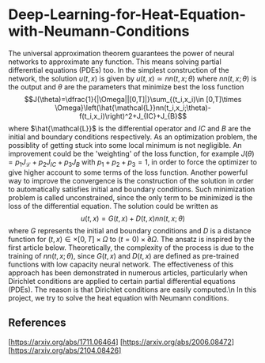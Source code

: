# Deep-Learning-for-Heat-Equation-with-Neumann-Conditions
The universal approximation theorem guarantees the power of neural networks to approximate any function. This means solving partial differential equations (PDEs) too. 
In the simplest construction of the network, the solution $u(t,x)$ is given by $u(t,x)\simeq nn(t,x;\theta)$ where $nn(t,x;\theta)$ is the output and $\theta$ are the parameters that minimize best the loss function $$J(\theta)=\dfrac{1}{|\Omega||[0,T]|}\sum_{(t_i,x_i)\in [0,T]\times \Omega}\left(\hat{\mathcal{L}}nn(t_i,x_i;\theta)-f(t_i,x_i)\right)^2+J_{IC}+J_{B}$$ where $\hat{\mathcal{L}}$ is the differential operator and $IC$ and $B$ are the initial and boundary conditions respectively. As an optimization problem, the possiblity of getting stuck into some local minimum is not negligible. An improvement could be the 'weighting' of the loss function, for example $J(\theta)=p_1 J_{\mathcal{L}}+p_2 J_{IC}+p_3 J_{B}$ with $p_1+p_2+p_3=1$, in order to force the optimizer to give higher account to some terms of the loss function. Another powerful way to improve the convergence is the construction of the solution in order to automatically satisfies initial and boundary conditions. Such minimization problem is called unconstrained, since the only term to be minimized is the loss of the differential equation. The solution could be written as $$u(t,x)=G(t,x)+D(t,x)nn(t,x;\theta)$$ where $G$ represents the initial and boundary conditions and $D$ is a distance function for $(t,x)\in\times[0,T]\times\Omega$ to $(t=0)\times\partial\Omega$. The ansatz is inspired by the first article below. Theoretically, the complexity of the process is due to the training of $nn(t,x;\theta)$, since $G(t,x)$ and $D(t,x)$ are defined as pre-trained functions with low capacity neural network. The effectiveness of this approach has been demonstrated in numerous articles, particularly when Dirichlet conditions are applied to certain partial differential equations (PDEs). The reason is that Dirichlet conditions are easily computed.\n
In this project, we try to solve the heat equation with Neumann conditions. 


## References
[https://arxiv.org/abs/1711.06464]
[https://arxiv.org/abs/2006.08472]
[https://arxiv.org/abs/2104.08426]
